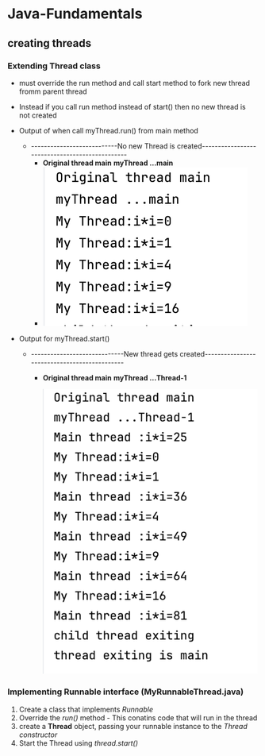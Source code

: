 # Java-Fundamentals

## creating threads

### Extending Thread class

  * must override the run method and call start method to fork new thread fromm parent thread
  * Instead if you call run method instead of start() then no new thread is not created
  * Output of  when call myThread.run() from main method
    * ---------------------------No new Thread is created-----------------------------------------------
      * __Original thread main__
        __myThread ...main__
      * ![img_1.png](assets/img_1.png)
        
      
  * Output for myThread.start()
    * -----------------------------New thread gets created---------------------------------------------
      * __Original thread main__
        __myThread ...Thread-1__
        
        ![img.png](assets/img.png)
      
### Implementing Runnable interface (MyRunnableThread.java)

1. Create a class that implements _Runnable_
2. Override the _run()_ method - This conatins code that will run in the thread
3. create a __Thread__ object, passing your runnable instance to the _Thread constructor_
4. Start the Thread using _thread.start()_
